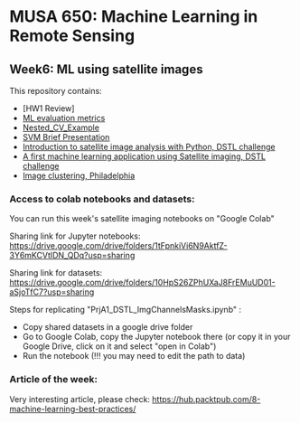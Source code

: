 # MUSA 650: Machine Learning in Remote Sensing

## Week6: ML using satellite images

This repository contains:

- [HW1 Review]
- [ML evaluation metrics](ML_EvalMetrics.ipynb)
- [Nested_CV_Example](Nested_CV_Example.ipynb)
- [SVM Brief Presentation](SVM_BriefPres.pdf)
- [Introduction to satellite image analysis with Python, DSTL challenge](PrjA1_DSTL_ImgChannelsMasks.ipynb)
- [A first machine learning application using Satellite imaging, DSTL challenge](PrjB3_DSTL_Clustering.ipynb)
- [Image clustering, Philadelphia](PrjB4_Sentinel_Clustering.ipynb)


### Access to colab notebooks and datasets:

You can run this week's satellite imaging notebooks on "Google Colab"

Sharing link for Jupyter notebooks:
https://drive.google.com/drive/folders/1tFpnkiVi6N9AktfZ-3Y6mKCVtIDN_QDq?usp=sharing

Sharing link for datasets:
https://drive.google.com/drive/folders/10HpS26ZPhUXaJ8FrEMuUD01-aSjoTfC7?usp=sharing

Steps for replicating "PrjA1_DSTL_ImgChannelsMasks.ipynb" :

- Copy shared datasets in a google drive folder
- Go to Google Colab, copy the Jupyter notebook there (or copy it in your Google Drive, click on it and select "open in Colab")
- Run the notebook (!!! you may need to edit the path to data)


### Article of the week:
Very interesting article, please check:
https://hub.packtpub.com/8-machine-learning-best-practices/
